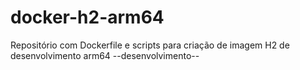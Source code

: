 # docker-h2-arm64
Repositório com Dockerfile e scripts para criação de imagem H2 de desenvolvimento arm64
--desenvolvimento--
